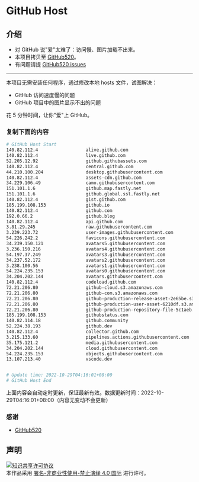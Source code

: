 # GitHub Host
## 介绍
- 对 GitHub 说"爱"太难了：访问慢、图片加载不出来。
- 本项目拷贝至 [GitHub520](https://github.com/521xueweihan/GitHub520)。
- 有问题请提 [GitHub520 issues](https://github.com/521xueweihan/GitHub520/issues/new)

---

本项目无需安装任何程序，通过修改本地 hosts 文件，试图解决：
- GitHub 访问速度慢的问题
- GitHub 项目中的图片显示不出的问题

花 5 分钟时间，让你"爱"上 GitHub。

### 复制下面的内容
```bash
# GitHub Host Start
140.82.112.4                  alive.github.com
140.82.112.4                  live.github.com
52.205.12.92                  github.githubassets.com
140.82.112.4                  central.github.com
44.210.100.204                desktop.githubusercontent.com
140.82.112.4                  assets-cdn.github.com
34.229.106.49                 camo.githubusercontent.com
151.101.1.6                   github.map.fastly.net
151.101.1.6                   github.global.ssl.fastly.net
140.82.112.4                  gist.github.com
185.199.108.153               github.io
140.82.112.4                  github.com
192.0.66.2                    github.blog
140.82.112.4                  api.github.com
3.81.29.245                   raw.githubusercontent.com
3.239.223.72                  user-images.githubusercontent.com
54.226.242.2                  favicons.githubusercontent.com
34.239.150.121                avatars5.githubusercontent.com
3.236.150.216                 avatars4.githubusercontent.com
54.197.37.249                 avatars3.githubusercontent.com
34.237.52.172                 avatars2.githubusercontent.com
3.238.100.56                  avatars1.githubusercontent.com
54.224.235.153                avatars0.githubusercontent.com
34.204.202.144                avatars.githubusercontent.com
140.82.112.4                  codeload.github.com
72.21.206.80                  github-cloud.s3.amazonaws.com
72.21.206.80                  github-com.s3.amazonaws.com
72.21.206.80                  github-production-release-asset-2e65be.s3.amazonaws.com
72.21.206.80                  github-production-user-asset-6210df.s3.amazonaws.com
72.21.206.80                  github-production-repository-file-5c1aeb.s3.amazonaws.com
185.199.108.153               githubstatus.com
140.82.114.18                 github.community
52.224.38.193                 github.dev
140.82.112.4                  collector.github.com
3.215.133.60                  pipelines.actions.githubusercontent.com
35.175.121.2                  media.githubusercontent.com
34.204.202.144                cloud.githubusercontent.com
54.224.235.153                objects.githubusercontent.com
13.107.213.40                 vscode.dev


# Update time: 2022-10-29T04:16:01+08:00
# GitHub Host End

```
上面内容会自动定时更新，保证最新有效。数据更新时间：2022-10-29T04:16:01+08:00（内容无变动不会更新）

### 感谢

- [GitHub520](https://github.com/521xueweihan/GitHub520)

## 声明
<a rel="license" href="https://creativecommons.org/licenses/by-nc-nd/4.0/deed.zh"><img alt="知识共享许可协议" style="border-width: 0" src="https://licensebuttons.net/l/by-nc-nd/4.0/88x31.png"></a><br>本作品采用 <a rel="license" href="https://creativecommons.org/licenses/by-nc-nd/4.0/deed.zh">署名-非商业性使用-禁止演绎 4.0 国际</a> 进行许可。